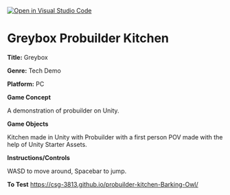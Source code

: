 [![Open in Visual Studio Code](https://classroom.github.com/assets/open-in-vscode-c66648af7eb3fe8bc4f294546bfd86ef473780cde1dea487d3c4ff354943c9ae.svg)](https://classroom.github.com/online_ide?assignment_repo_id=8403030&assignment_repo_type=AssignmentRepo)

# Greybox Probuilder Kitchen
**Title:** Greybox

**Genre:** Tech Demo

**Platform:** PC

**Game Concept**

A demonstration of probuilder on Unity.

**Game Objects**

Kitchen made in Unity with Probuilder with a first person POV made with the help of Unity Starter Assets.

**Instructions/Controls**

WASD to move around, Spacebar to jump.

**To Test**
https://csg-3813.github.io/probuilder-kitchen-Barking-Owl/
